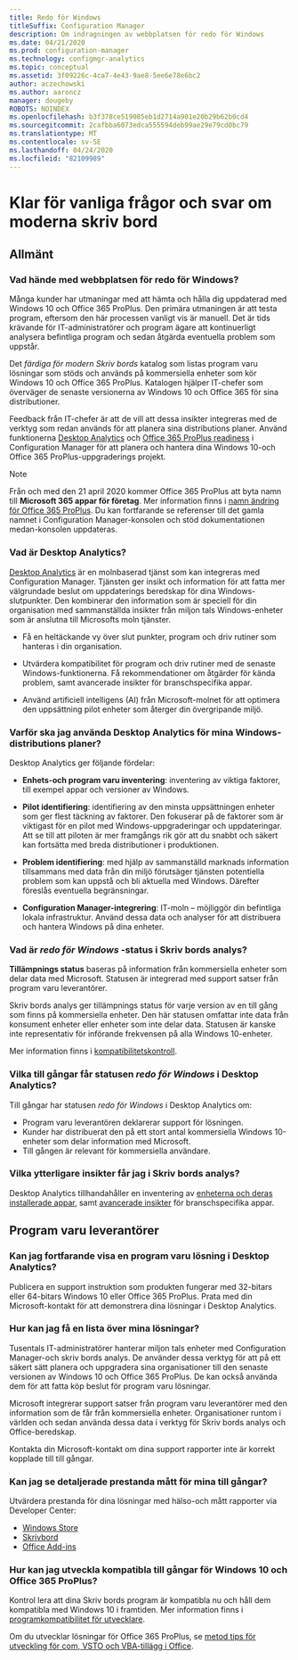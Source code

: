 ```yaml
---
title: Redo för Windows
titleSuffix: Configuration Manager
description: Om indragningen av webbplatsen för redo för Windows
ms.date: 04/21/2020
ms.prod: configuration-manager
ms.technology: configmgr-analytics
ms.topic: conceptual
ms.assetid: 3f09226c-4ca7-4e43-9ae8-5ee6e78e6bc2
author: aczechowski
ms.author: aaroncz
manager: dougeby
ROBOTS: NOINDEX
ms.openlocfilehash: b3f378ce519085eb1d2714a901e20b29b62b0cd4
ms.sourcegitcommit: 2cafbba6073edca555594deb99ae29e79cd0bc79
ms.translationtype: MT
ms.contentlocale: sv-SE
ms.lasthandoff: 04/24/2020
ms.locfileid: "82109989"
---
```

# <a name="ready-for-modern-desktop-retirement-faq"></a>Klar för vanliga frågor och svar om moderna skriv bord

<!-- placeholder -->

## <a name="general"></a>Allmänt

### <a name="what-happened-to-the-ready-for-windows-website"></a>Vad hände med webbplatsen för redo för Windows?

Många kunder har utmaningar med att hämta och hålla dig uppdaterad med Windows 10 och Office 365 ProPlus. Den primära utmaningen är att testa program, eftersom den här processen vanligt vis är manuell. Det är tids krävande för IT-administratörer och program ägare att kontinuerligt analysera befintliga program och sedan åtgärda eventuella problem som uppstår.

Det *färdiga för modern Skriv bords* katalog som listas program varu lösningar som stöds och används på kommersiella enheter som kör Windows 10 och Office 365 ProPlus. Katalogen hjälper IT-chefer som överväger de senaste versionerna av Windows 10 och Office 365 för sina distributioner.

Feedback från IT-chefer är att de vill att dessa insikter integreras med de verktyg som redan används för att planera sina distributions planer. Använd funktionerna [Desktop Analytics](https://aka.ms/dadocs) och [Office 365 ProPlus readiness](https://docs.microsoft.com/deployoffice/readiness-tools#office-365-proplus-readiness-features-in-configuration-manager-current-branch) i Configuration Manager för att planera och hantera dina Windows 10-och Office 365 ProPlus-uppgraderings projekt. 

> [!Note]
> Från och med den 21 april 2020 kommer Office 365 ProPlus att byta namn till **Microsoft 365 appar för företag**. Mer information finns i [namn ändring för Office 365 ProPlus](https://docs.microsoft.com/deployoffice/name-change). Du kan fortfarande se referenser till det gamla namnet i Configuration Manager-konsolen och stöd dokumentationen medan-konsolen uppdateras.

### <a name="what-is-desktop-analytics"></a>Vad är Desktop Analytics?

[Desktop Analytics](https://aka.ms/dadocs) är en molnbaserad tjänst som kan integreras med Configuration Manager. Tjänsten ger insikt och information för att fatta mer välgrundade beslut om uppdaterings beredskap för dina Windows-slutpunkter. Den kombinerar den information som är speciell för din organisation med sammanställda insikter från miljon tals Windows-enheter som är anslutna till Microsofts moln tjänster.

-    Få en heltäckande vy över slut punkter, program och driv rutiner som hanteras i din organisation.

-    Utvärdera kompatibilitet för program och driv rutiner med de senaste Windows-funktionerna. Få rekommendationer om åtgärder för kända problem, samt avancerade insikter för branschspecifika appar.

-    Använd artificiell intelligens (AI) från Microsoft-molnet för att optimera den uppsättning pilot enheter som återger din övergripande miljö.

### <a name="why-should-i-use-desktop-analytics-for-my-windows-deployment-plans"></a>Varför ska jag använda Desktop Analytics för mina Windows-distributions planer?

Desktop Analytics ger följande fördelar:

-    **Enhets-och program varu inventering**: inventering av viktiga faktorer, till exempel appar och versioner av Windows.

-    **Pilot identifiering**: identifiering av den minsta uppsättningen enheter som ger flest täckning av faktorer. Den fokuserar på de faktorer som är viktigast för en pilot med Windows-uppgraderingar och uppdateringar. Att se till att piloten är mer framgångs rik gör att du snabbt och säkert kan fortsätta med breda distributioner i produktionen.

-    **Problem identifiering**: med hjälp av sammanställd marknads information tillsammans med data från din miljö förutsäger tjänsten potentiella problem som kan uppstå och bli aktuella med Windows. Därefter föreslås eventuella begränsningar.

-    **Configuration Manager-integrering**: IT-moln – möjliggör din befintliga lokala infrastruktur. Använd dessa data och analyser för att distribuera och hantera Windows på dina enheter.

### <a name="what-does-the-ready-for-windows-status-mean-in-desktop-analytics"></a>Vad är *redo för Windows* -status i Skriv bords analys?

**Tillämpnings status** baseras på information från kommersiella enheter som delar data med Microsoft. Statusen är integrerad med support satser från program varu leverantörer.

Skriv bords analys ger tillämpnings status för varje version av en till gång som finns på kommersiella enheter. Den här statusen omfattar inte data från konsument enheter eller enheter som inte delar data. Statusen är kanske inte representativ för införande frekvensen på alla Windows 10-enheter.

Mer information finns i [kompatibilitetskontroll](compat-assessment.md).

### <a name="what-assets-get-the-ready-for-windows-status-in-desktop-analytics"></a>Vilka till gångar får statusen *redo för Windows* i Desktop Analytics? 

Till gångar har statusen *redo för Windows* i Desktop Analytics om:

-    Program varu leverantören deklarerar support för lösningen.
-    Kunder har distribuerat den på ett stort antal kommersiella Windows 10-enheter som delar information med Microsoft.
-    Till gången är relevant för kommersiella användare.

### <a name="what-additional-insights-do-i-get-in-desktop-analytics"></a>Vilka ytterligare insikter får jag i Skriv bords analys?

Desktop Analytics tillhandahåller en inventering av [enheterna och deras installerade appar](about-assets.md), samt [avancerade insikter](compat-assessment.md#advanced-insights) för branschspecifika appar. 

## <a name="software-providers"></a>Program varu leverantörer

### <a name="can-i-still-list-my-software-solution-in-desktop-analytics"></a>Kan jag fortfarande visa en program varu lösning i Desktop Analytics?

Publicera en support instruktion som produkten fungerar med 32-bitars eller 64-bitars Windows 10 eller Office 365 ProPlus. Prata med din Microsoft-kontakt för att demonstrera dina lösningar i Desktop Analytics.

### <a name="how-can-listing-my-solutions-benefit-me"></a>Hur kan jag få en lista över mina lösningar?

Tusentals IT-administratörer hanterar miljon tals enheter med Configuration Manager-och skriv bords analys. De använder dessa verktyg för att på ett säkert sätt planera och uppgradera sina organisationer till den senaste versionen av Windows 10 och Office 365 ProPlus. De kan också använda dem för att fatta köp beslut för program varu lösningar.

Microsoft integrerar support satser från program varu leverantörer med den information som de får från kommersiella enheter. Organisationer runtom i världen och sedan använda dessa data i verktyg för Skriv bords analys och Office-beredskap. 

Kontakta din Microsoft-kontakt om dina support rapporter inte är korrekt kopplade till till gångar.

### <a name="can-i-see-detailed-performance-metrics-on-my-assets"></a>Kan jag se detaljerade prestanda mått för mina till gångar?

Utvärdera prestanda för dina lösningar med hälso-och mått rapporter via Developer Center: 

- [Windows Store](https://docs.microsoft.com/windows/uwp/publish/health-report)
- [Skrivbord](https://docs.microsoft.com/windows/desktop/appxpkg/windows-desktop-application-program)
- [Office Add-ins](https://docs.microsoft.com/office/dev/store/update-unpublish-and-view-metrics) 

### <a name="how-can-i-develop-compatible-assets-for-windows-10-and-office-365-proplus"></a>Hur kan jag utveckla kompatibla till gångar för Windows 10 och Office 365 ProPlus?

Kontrol lera att dina Skriv bords program är kompatibla nu och håll dem kompatibla med Windows 10 i framtiden. Mer information finns i [programkompatibilitet för utvecklare](https://developer.microsoft.com/windows/desktop/app-compatibility).

Om du utvecklar lösningar för Office 365 ProPlus, se [metod tips för utveckling för com, VSTO och VBA-tillägg i Office](https://docs.microsoft.com/visualstudio/vsto/development-best-practices-for-com-vsto-and-vba-add-ins-in-office).
